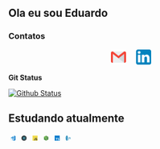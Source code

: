 <h2>Ola eu sou Eduardo </h2>

### Contatos

<p align="center">
  <a href="mailto:eduardoduraes.bsi@gmail.com" target="_blank"><img src="/images/svg/gmail.svg" width="30px" alt="Mail"></a> &nbsp; &nbsp;
  <a href="https://www.linkedin.com/in/eduardo-ribeiro-dur%C3%A3es-3b90348a/" target="_blank"><img src="/images/svg/linkedin.svg" width="30px" alt="LinkedIn"></a> &nbsp; &nbsp;
</p>

<summary><b>Git Status</b> </summary>

[![Github Status](https://github-readme-stats.vercel.app/api?username=eduardoRduraes&show_icons=true&title_color=fff&icon_color=79ff97&text_color=9f9f9f&bg_color=151515)](https://github.com/eduardoRduraes)

## Estudando atualmente

<img src="/images/png/visual-studio-code.png" alt="vscode" style="vertical-align:top; width:10px; height: 10px; margin:4px"> 
<img src="/images/png/react.png" alt="react" style="vertical-align:top; width:10px; height: 10px; margin:4px"> 
<img src="/images/png/javascript.png" alt="js" style="vertical-align:top; width:10px; height: 10px; margin:4px"> 
<img src="/images/png/nodejs.png" alt="nodejs" style="vertical-align:top; width:10px; height: 10px; margin:4px"> 
<img src="/images/png/typescript.png" alt="typescript" style="vertical-align:top; width:10px; height: 10px; margin:4px"> 
<img src="/images/svg/yarn.svg" alt="yarn" style="vertical-align:top; width:10px; height: 10px; margin:4px">
